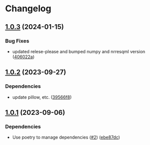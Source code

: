 # Changelog

## [1.0.3](https://github.com/equinor/vargrest/compare/v1.0.2...v1.0.3) (2024-01-15)


### Bug Fixes

* updated relese-please and bumped numpy and nrresqml version ([406022a](https://github.com/equinor/vargrest/commit/406022a5c216c1dd06959a67c6633f5178132bcc))

## [1.0.2](https://github.com/equinor/vargrest/compare/v1.0.1...v1.0.2) (2023-09-27)


### Dependencies

* update pillow, etc. ([39566f8](https://github.com/equinor/vargrest/commit/39566f87a3f804dbba66a8125c477051eaaa67f1))

## [1.0.1](https://github.com/equinor/vargrest/compare/v1.0.0...v1.0.1) (2023-09-06)


### Dependencies

* Use poetry to manage dependencies ([#2](https://github.com/equinor/vargrest/issues/2)) ([ebe87dc](https://github.com/equinor/vargrest/commit/ebe87dc4b0adbcd079196edbe6908b5b80a4c2bc))
